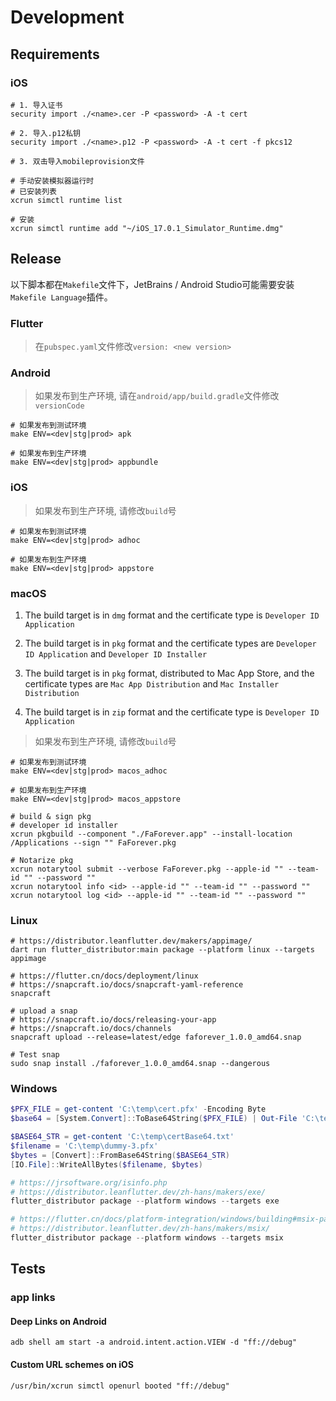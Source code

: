 # Development

## Requirements

### iOS

```shell
# 1. 导入证书
security import ./<name>.cer -P <password> -A -t cert

# 2. 导入.p12私钥
security import ./<name>.p12 -P <password> -A -t cert -f pkcs12

# 3. 双击导入mobileprovision文件
```

```shell
# 手动安装模拟器运行时
# 已安装列表
xcrun simctl runtime list

# 安装
xcrun simctl runtime add "~/iOS_17.0.1_Simulator_Runtime.dmg"
```

## Release

以下脚本都在`Makefile`文件下，JetBrains / Android Studio可能需要安装`Makefile Language`插件。

### Flutter

>在`pubspec.yaml`文件修改`version: <new version>`

### Android

>如果发布到生产环境, 请在`android/app/build.gradle`文件修改`versionCode`

```shell
# 如果发布到测试环境
make ENV=<dev|stg|prod> apk
```

```shell
# 如果发布到生产环境
make ENV=<dev|stg|prod> appbundle
```

### iOS

>如果发布到生产环境, 请修改`build`号

```shell
# 如果发布到测试环境
make ENV=<dev|stg|prod> adhoc
```

```shell
# 如果发布到生产环境
make ENV=<dev|stg|prod> appstore
```

### macOS

1. The build target is in `dmg` format and the certificate type is `Developer ID Application`

2. The build target is in `pkg` format and the certificate types are `Developer ID Application` and `Developer ID Installer`

3. The build target is in `pkg` format, distributed to Mac App Store, and the certificate types are `Mac App Distribution` and `Mac Installer Distribution`

4. The build target is in `zip` format and the certificate type is `Developer ID Application`

>如果发布到生产环境, 请修改`build`号

```shell
# 如果发布到测试环境
make ENV=<dev|stg|prod> macos_adhoc
```

```shell
# 如果发布到生产环境
make ENV=<dev|stg|prod> macos_appstore
```

```shell
# build & sign pkg
# developer id installer
xcrun pkgbuild --component "./FaForever.app" --install-location /Applications --sign "" FaForever.pkg

# Notarize pkg
xcrun notarytool submit --verbose FaForever.pkg --apple-id "" --team-id "" --password ""
xcrun notarytool info <id> --apple-id "" --team-id "" --password ""
xcrun notarytool log <id> --apple-id "" --team-id "" --password ""
```

### Linux

```shell
# https://distributor.leanflutter.dev/makers/appimage/
dart run flutter_distributor:main package --platform linux --targets appimage

# https://flutter.cn/docs/deployment/linux
# https://snapcraft.io/docs/snapcraft-yaml-reference
snapcraft

# upload a snap
# https://snapcraft.io/docs/releasing-your-app
# https://snapcraft.io/docs/channels
snapcraft upload --release=latest/edge faforever_1.0.0_amd64.snap

# Test snap
sudo snap install ./faforever_1.0.0_amd64.snap --dangerous
```

### Windows

```powershell
$PFX_FILE = get-content 'C:\temp\cert.pfx' -Encoding Byte
$base64 = [System.Convert]::ToBase64String($PFX_FILE) | Out-File 'C:\temp\certBase64.txt'

$BASE64_STR = get-content 'C:\temp\certBase64.txt'
$filename = 'C:\temp\dummy-3.pfx'
$bytes = [Convert]::FromBase64String($BASE64_STR)
[IO.File]::WriteAllBytes($filename, $bytes)
```

```powershell
# https://jrsoftware.org/isinfo.php
# https://distributor.leanflutter.dev/zh-hans/makers/exe/
flutter_distributor package --platform windows --targets exe

# https://flutter.cn/docs/platform-integration/windows/building#msix-packaging
# https://distributor.leanflutter.dev/zh-hans/makers/msix/
flutter_distributor package --platform windows --targets msix
```

## Tests

### app links

#### Deep Links on Android

```shell
adb shell am start -a android.intent.action.VIEW -d "ff://debug"
```

#### Custom URL schemes on iOS

```shell
/usr/bin/xcrun simctl openurl booted "ff://debug"
```
